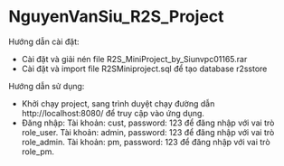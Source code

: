 # NguyenVanSiu_R2S_Project
Hướng dẫn cài đặt:
- Cài đặt và giải nén file R2S_MiniProject_by_Siunvpc01165.rar
- Cài đặt và import file R2SMiniproject.sql để tạo database r2sstore

Hướng dẫn sử dụng:
- Khởi chạy project, sang trình duyệt chạy đường dẫn http://localhost:8080/ để truy cập vào ứng dụng.
-	Đăng nhập:
    Tài khoản: cust, password: 123 để đăng nhập với vai trò role_user.
    Tài khoản: admin, password: 123 để đăng nhập với vai trò role_admin.
    Tài khoản: pm, password: 123 để đăng nhập với vai trò role_pm.
